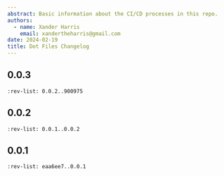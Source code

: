 ```yaml
---
abstract: Basic information about the CI/CD processes in this repo.
authors:
  - name: Xander Harris
    email: xandertheharris@gmail.com
date: 2024-02-19
title: Dot Files Changelog
---
```


## 0.0.3

```{git_changelog}
:rev-list: 0.0.2..900975
```

## 0.0.2

```{git_changelog}
:rev-list: 0.0.1..0.0.2
```

## 0.0.1

```{git_changelog}
:rev-list: eaa6ee7..0.0.1
```
